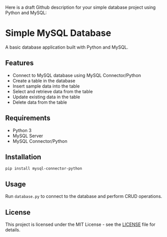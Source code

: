  Here is a draft Github description for your simple database project using Python and MySQL:

# Simple MySQL Database 

A basic database application built with Python and MySQL.

## Features

- Connect to MySQL database using MySQL Connector/Python
- Create a table in the database 
- Insert sample data into the table  
- Select and retrieve data from the table
- Update existing data in the table
- Delete data from the table

## Requirements

- Python 3
- MySQL Server
- MySQL Connector/Python 

## Installation

```
pip install mysql-connector-python
```

## Usage

Run `database.py` to connect to the database and perform CRUD operations.

## License

This project is licensed under the MIT License - see the [LICENSE](LICENSE) file for details.
